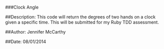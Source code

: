 ###Clock Angle

##Description:
This code will return the degrees of two hands on a clock given a specific time. This will be submitted for my Ruby TDD assessment.

##Author:
Jennifer McCarthy

##Date:
08/01/2014
